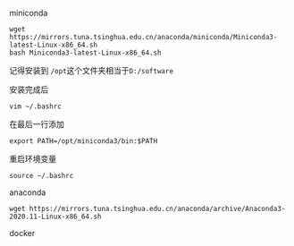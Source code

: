miniconda

```
wget https://mirrors.tuna.tsinghua.edu.cn/anaconda/miniconda/Miniconda3-latest-Linux-x86_64.sh
bash Miniconda3-latest-Linux-x86_64.sh
```

记得安装到 `/opt`这个文件夹相当于`D:/software`

安装完成后

```
vim ~/.bashrc
```

在最后一行添加

```
export PATH=/opt/miniconda3/bin:$PATH
```

重启环境变量

```
source ~/.bashrc
```



anaconda

```
wget https://mirrors.tuna.tsinghua.edu.cn/anaconda/archive/Anaconda3-2020.11-Linux-x86_64.sh
```

docker

